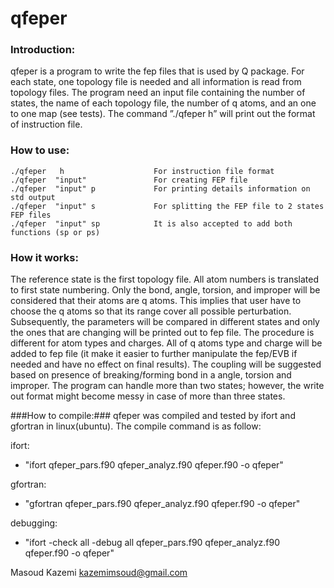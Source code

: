 # qfeper #

### Introduction: ###
qfeper is a program to write the fep files that is used by Q package. For each
state, one topology file is needed and all information is read from topology files.
The program need an input file containing the number of states, the name of
each topology file, the number of q atoms, and an one to one map (see tests).
The command ”./qfeper h” will print out the format of instruction file.

### How to use: ###
    ./qfeper   h                    For instruction file format 
    ./qfeper  "input"               For creating FEP file 
    ./qfeper  "input" p             For printing details information on std output 
    ./qfeper  "input" s             For splitting the FEP file to 2 states FEP files 
    ./qfeper  "input" sp            It is also accepted to add both functions (sp or ps) 

### How it works: ###

The reference state is the first topology file. All atom numbers is translated
to first state numbering. Only the bond, angle, torsion, and improper will be
considered that their atoms are q atoms. This implies that user have to choose
the q atoms so that its range cover all possible perturbation. Subsequently,
the parameters will be compared in different states and only the ones that
are changing will be printed out to fep file. The procedure is different for
atom types and charges. All of q atoms type and charge will be added to fep
file (it make it easier to further manipulate the fep/EVB if needed and have
no effect on final results). The coupling will be suggested based on presence
of breaking/forming bond in a angle, torsion and improper. The program can
handle more than two states; however, the write out format might become messy
in case of more than three states.


###How to compile:###
qfeper was compiled and tested by ifort and gfortran in linux(ubuntu). The
compile command is as follow:

ifort:

* "ifort qfeper_pars.f90 qfeper_analyz.f90 qfeper.f90 -o qfeper"

gfortran:

* "gfortran qfeper_pars.f90 qfeper_analyz.f90 qfeper.f90 -o qfeper"

debugging: 

* "ifort -check all -debug all qfeper_pars.f90 qfeper_analyz.f90 qfeper.f90 -o qfeper"




Masoud Kazemi 
kazemimsoud@gmail.com